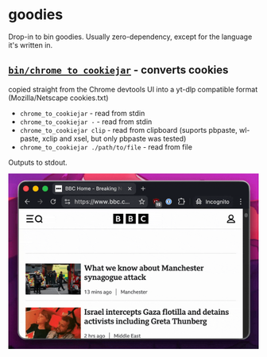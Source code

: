 # goodies

Drop-in to bin goodies. Usually zero-dependency, except for the language it's
written in.

## [`bin/chrome_to_cookiejar`](./bin/chrome_to_cookiejar) - converts cookies
copied straight from the Chrome devtools UI into a yt-dlp compatible format
(Mozilla/Netscape cookies.txt)

- `chrome_to_cookiejar` - read from stdin
- `chrome_to_cookiejar -` - read from stdin
- `chrome_to_cookiejar clip` - read from clipboard (suports pbpaste, wl-paste,
  xclip and xsel, but only pbpaste was tested)
- `chrome_to_cookiejar ./path/to/file` - read from file

Outputs to stdout.

![screencast of chrome_to_cookiejar](./media/chrome_to_cookiejar.gif)
